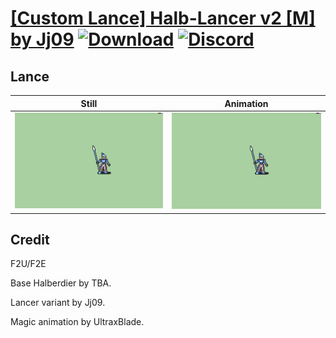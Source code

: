 # [\[Custom Lance\] Halb-Lancer v2 \[M\] by Jj09](./) [![Download](https://img.shields.io/badge/Download--red?style=social&logo=github)](https://minhaskamal.github.io/DownGit/#/home?url=https://github.com/Klokinator/FE-Repo/tree/main/Battle%20Animations%2FInfantry%20-%20(Lnc)%20Soldiers%2C%20Halberdiers%2F%5BCustom%20Lance%5D%20Halb-Lancer%20v2%20%5BM%5D%20by%20Jj09%2F2.%20Lance) [![Discord](https://img.shields.io/badge/Discord--blue?style=social&logo=discord)](https://discord.gg/C7VNGnyTPA)

## Lance

| Still | Animation |
| :---: | :-------: |
| ![Lance still](./Lance_000.png) | ![Lance](./Lance.gif) |

## Credit

F2U/F2E

Base Halberdier by TBA.

Lancer variant by Jj09.

Magic animation by UltraxBlade.
